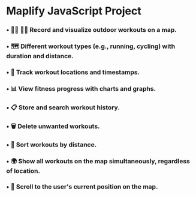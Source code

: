# Maplify JavaScript Project

### • 🏃‍♂️ 🚴‍♀️ Record and visualize outdoor workouts on a map.

### • 🗺️ Different workout types (e.g., running, cycling) with duration and distance.

### • 📍 Track workout locations and timestamps.

### • 📊 View fitness progress with charts and graphs.

### • 📋 Store and search workout history.

### • 🗑️ Delete unwanted workouts.

### • 📏 Sort workouts by distance.

### • 🌍 Show all workouts on the map simultaneously, regardless of location.

### • 🧭 Scroll to the user's current position on the map.
